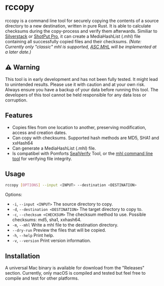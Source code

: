 # rccopy

rccopy is a command line tool for securely copying the contents of a source directory to a new destination, written in pure Rust. It is able to calculate checksums during the copy-process and verify them afterwards. Similiar to [Silverstack](https://pomfort.com/silverstack/) or [ShotPut Pro](https://www.imagineproducts.com/product/shotput-pro), it can create a MediaHashList (.mhl) file containing all successfully copied files and their checksums. _(Note: Currently only "classic" mhl is supported, [ASC MHL](https://github.com/ascmitc/mhl-specification) will be implemented at a later date.)_

## ⚠️ Warning

This tool is in early development and has not been fully tested. It might lead to unintended results. Please use it with caution and at your own risk. Always ensure you have a backup of your data before running this tool. The developers of this tool cannot be held responsible for any data loss or corruption.

## Features

- Copies files from one location to another, preserving modification, access and creation dates.
- Can copy with checksums. Supported hash methods are MD5, SHA1 and xxHash64
- Can generate a MediaHashList (.mhl) file.
- Is compatibel with Pomforts [SealVerify](https://pomfort.com/sealverify/) Tool, or the [mhl command line tool](https://github.com/pomfort/mhl-tool) for verifying file integrity. 

## Usage

```bash
rccopy [OPTIONS] --input <INPUT> --destination <DESTINATION>
```

Options:

- `-i`, `--input <INPUT>`              The source directory to copy.
- `-d`, `--destination <DESTINATION>`  The target directory to copy to.
- `-c`, `--checksum <CHECKSUM>`        The checksum method to use. Possible checksums: md5, sha1, xxhash64.
- `-m`, `--mhl`                        Write a mhl file to the destination directory.
- `--dry-run`                          Preview the files that will be copied.
- `-h`, `--help`                       Print help.
- `-v`, `--version`                    Print version information.

## Installation

A universal Mac binary is available for download from the "Releases" section. Currently, only macOS is compiled and tested but feel free to compile and test for other platforms.
